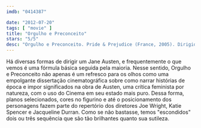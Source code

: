 ```yaml
---
imdb: "0414387"

date: "2012-07-20"
tags: [ "movie" ]
title: "Orgulho e Preconceito"
stars: "5/5"
desc: "Orgulho e Preconceito. Pride & Prejudice (France, 2005). Dirigido por Joe Wright. Escrito por Jane Austen, Deborah Moggach, Emma Thompson. Com Keira Knightley, Talulah Riley, Rosamund Pike, Jena Malone, Carey Mulligan, Donald Sutherland, Brenda Blethyn, Claudie Blakley, Sylvester Morand."
---
```

Há diversas formas de dirigir um Jane Austen, e frequentemente o que vemos é uma fórmula básica seguida pela maioria. Nesse sentido, Orgulho e Preconceito não apenas é um refresco para os olhos como uma empolgante dissertação cinematográfica sobre como narrar histórias de época e impor significados na obra de Austen, uma crítica feminista por natureza, com o uso do Cinema em seu estado mais puro. Dessa forma, planos selecionados, cores no figurino e até o posicionamento dos personagens fazem parte do repertório dos diretores Joe Wright, Katie Spencer e Jacqueline Durran. Como se não bastasse, temos "escondidos" dois ou três sequência que são tão brilhantes quanto sua sutileza.
